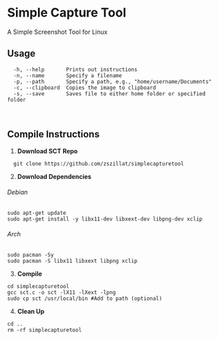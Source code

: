 # Simple Capture Tool
A Simple Screenshot Tool for Linux

## Usage
```
  -h, --help       Prints out instructions
  -n, --name       Specify a filename
  -p, --path       Specify a path, e.g., "home/username/Documents"
  -c, --clipboard  Copies the image to clipboard
  -s, --save       Saves file to either home folder or specified folder
```
<br>

## Compile Instructions

1. **Download SCT Repo**
 ```
   git clone https://github.com/zszillat/simplecapturetool
```
2. **Download Dependencies**

###### Debian
```
sudo apt-get update
sudo apt-get install -y libx11-dev libxext-dev libpng-dev xclip
```
###### Arch
```
sudo pacman -Sy
sudo pacman -S libx11 libxext libpng xclip
```
3. **Compile**
```
cd simplecapturetool
gcc sct.c -o sct -lX11 -lXext -lpng
sudo cp sct /usr/local/bin #Add to path (optional)
```
4. **Clean Up**
```
cd ..
rm -rf simplecapturetool
```

